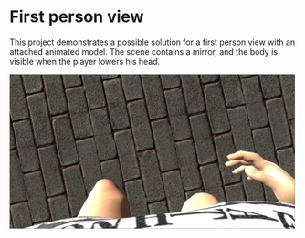 # First person view
This project demonstrates a possible solution for a first person view with an attached animated model. The scene contains a mirror, and the body is visible when the player lowers his head.

<img src="Screenshots/1stPersonView.png" width="500" />
